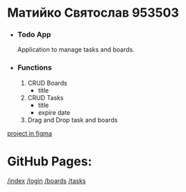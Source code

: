 # Матийко Святослав 953503

- ### Todo App
	Application to manage tasks and boards.
- ### Functions
	 1. CRUD Boards
		- title 
	2. CRUD Tasks
		- title
		- expire date
	3. Drag and Drop task and boards


[project in figma](https://www.figma.com/file/JNbjdXZgcfVIvvFddzhlro/Todo-App?node-id=0%3A1)

# GitHub Pages:

[/index](https://svyatjes.github.io/ITIROD/)
[/login](https://svyatjes.github.io/ITIROD/html/login.html)
[/boards](https://svyatjes.github.io/ITIROD/html/boards.html)
[/tasks](https://svyatjes.github.io/ITIROD/html/tasks.html)